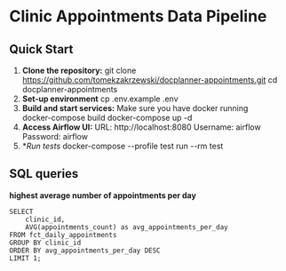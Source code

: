 # Clinic Appointments Data Pipeline

## Quick Start

1. **Clone the repository:**
   git clone https://github.com/tomekzakrzewski/docplanner-appointments.git
   cd docplanner-appointments
2. **Set-up environment** 
    cp .env.example .env
3. **Build and start services:**
    Make sure you have docker running   
    docker-compose build
    docker-compose up -d
4. **Access Airflow UI:**
    URL: http://localhost:8080
    Username: airflow
    Password: airflow
5. **Run tests*
    docker-compose --profile test run --rm test


## SQL queries
**highest average number of appointments per day**
```
SELECT 
    clinic_id,
    AVG(appointments_count) as avg_appointments_per_day
FROM fct_daily_appointments
GROUP BY clinic_id
ORDER BY avg_appointments_per_day DESC
LIMIT 1;
```
